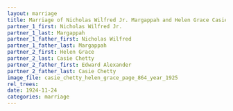 ```yaml
---
layout: marriage
title: Marriage of Nicholas Wilfred Jr. Margappah and Helen Grace Casie Chetty
partner_1_first: Nicholas Wilfred Jr.
partner_1_last: Margappah
partner_1_father_first: Nicholas Wilfred
partner_1_father_last: Margappah
partner_2_first: Helen Grace
partner_2_last: Casie Chetty
partner_2_father_first: Edward Alexander
partner_2_father_last: Casie Chetty
image_file: casie_chetty_helen_grace_page_864_year_1925
rel_trees:
date: 1924-11-24
categories: marriage
---
```


